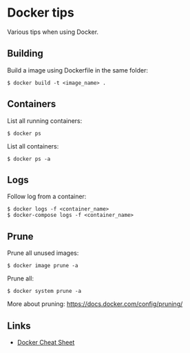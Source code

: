 # Docker tips

Various tips when using Docker.

## Building

Build a image using Dockerfile in the same folder:

```
$ docker build -t <image_name> .
```

## Containers

List all running containers:

```
$ docker ps
```

List all containers:

```
$ docker ps -a
```

## Logs

Follow log from a container:

```
$ docker logs -f <container_name>
$ docker-compose logs -f <container_name>
```

## Prune

Prune all unused images:

```
$ docker image prune -a
```

Prune all:

```
$ docker system prune -a
```

More about pruning: https://docs.docker.com/config/pruning/

## Links

- [Docker Cheat Sheet](https://github.com/wsargent/docker-cheat-sheet)
